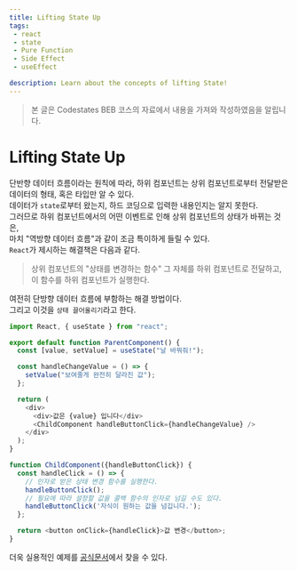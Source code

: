 ```yaml
---
title: Lifting State Up
tags: 
 - react
 - state
 - Pure Function
 - Side Effect
 - useEffect

description: Learn about the concepts of lifting State!
---
```


>   본 글은 Codestates BEB 코스의 자료에서 내용을 가져와 작성하였음을 알립니다.  

# Lifting State Up
단반향 데이터 흐름이라는 원칙에 따라, 하위 컴포넌트는 상위 컴포넌트로부터 전달받은 데이터의 형태, 혹은 타입만 알 수 있다.  
데이터가 `state`로부터 왔는지, 하드 코딩으로 입력한 내용인지는 알지 못한다.  
그러므로 하위 컴포넌트에서의 어떤 이벤트로 인해 상위 컴포넌트의 상태가 바뀌는 것은,  
마치 "역방향 데이터 흐름"과 같이 조금 특이하게 들릴 수 있다.  
`React`가 제시하는 해결책은 다음과 같다.  

> 상위 컴포넌트의 "상태를 변경하는 함수" 그 자체를 하위 컴포넌트로 전달하고, 이 함수를 하위 컴포넌트가 실행한다.  

여전히 단방향 데이터 흐름에 부함하는 해결 방법이다.  
그리고 이것을 `상태 끌어올리기`라고 한다.  

```javascript
import React, { useState } from "react";

export default function ParentComponent() {
  const [value, setValue] = useState("날 바꿔줘!");

  const handleChangeValue = () => {
    setValue("보여줄게 완전히 달라진 값");
  };

  return (
    <div>
      <div>값은 {value} 입니다</div>
      <ChildComponent handleButtonClick={handleChangeValue} />
    </div>
  );
}

function ChildComponent({handleButtonClick}) {
  const handleClick = () => {
    // 인자로 받은 상태 변경 함수를 실행한다.
    handleButtonClick();
    // 필요에 따라 설정할 값을 콜백 함수의 인자로 넘길 수도 있다.
    handleButtonClick('자식이 원하는 값을 넘깁니다.');
  };

  return <button onClick={handleClick}>값 변경</button>;
}
```

더욱 실용적인 예제를 [공식문서](https://ko.reactjs.org/docs/lifting-state-up.html)에서 찾을 수 있다.  